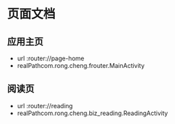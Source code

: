 # 页面文档

## 应用主页 
- url :router://page-home 
- realPathcom.rong.cheng.frouter.MainActivity 

## 阅读页 
- url :router://reading 
- realPathcom.rong.cheng.biz_reading.ReadingActivity 

